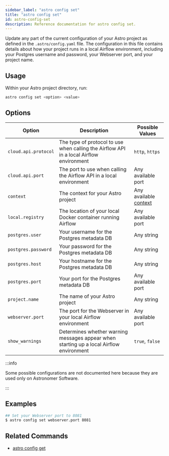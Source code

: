 ```yaml
---
sidebar_label: "astro config set"
title: "astro config set"
id: astro-config-set
description: Reference documentation for astro config set.
---
```


Update any part of the current configuration of your Astro project as defined in the `.astro/config.yaml` file. The configuration in this file contains details about how your project runs in a local Airflow environment, including your Postgres username and password, your Webserver port, and your project name.

## Usage

Within your Astro project directory, run:

```sh
astro config set <option> <value>
```

## Options

| Option              | Description | Possible Values |
| ------------------- | ----------- | --------------- |
| `cloud.api.protocol`  | The type of protocol to use when calling the Airflow API in a local Airflow environment         | `http`, `https`             |
| `cloud.api.port`      | The port to use when calling the Airflow API in a local environment           | Any available port             |
| `context`           | The context for your Astro project          | Any available [context](cli/astro-context-list.md)             |
| `local.registry`     | The location of your local Docker container running Airflow             | Any available port             |
| `postgres.user`      | Your username for the Postgres metadata DB            | Any string             |
| `postgres.password`  | Your password for the Postgres metadata DB            | Any string             |
| `postgres.host`      | Your hostname for the Postgres metadata DB            | Any string             |
| `postgres.port`      | Your port for the Postgres metadata DB            | Any available port             |
| `project.name`       | The name of your Astro project         | Any string             |
| `webserver.port`     | The port for the Webserver in your local Airflow environment          | Any available port             |
| `show_warnings`      | Determines whether warning messages appear when starting up a local Airflow environment         | `true`, `false`             |

:::info

Some possible configurations are not documented here because they are used only on Astronomer Software.

:::

## Examples

```sh
## Set your Webserver port to 8081
$ astro config set webserver.port 8081
```

## Related Commands

- [astro config get](cli/astro-config-get.md)
